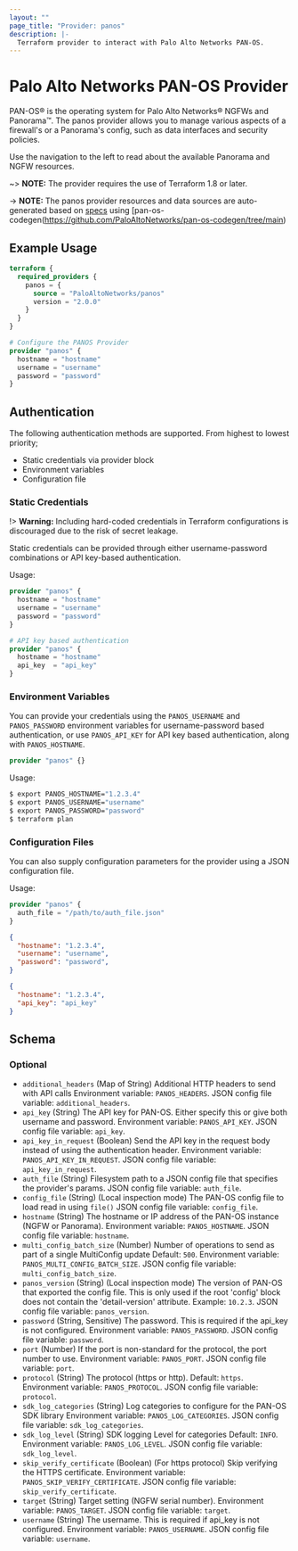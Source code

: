 ```yaml
---
layout: ""
page_title: "Provider: panos"
description: |-
  Terraform provider to interact with Palo Alto Networks PAN-OS.
---
```


# Palo Alto Networks PAN-OS Provider

PAN-OS&reg; is the operating system for Palo Alto Networks&reg; NGFWs and Panorama&trade;. The panos provider allows you to manage various aspects of a firewall's or a Panorama's config, such as data interfaces and security policies.

Use the navigation to the left to read about the available Panorama and NGFW resources.

~> **NOTE:** The provider requires the use of Terraform 1.8 or later.

-> **NOTE:** The panos provider resources and data sources are auto-generated based on [specs](https://github.com/PaloAltoNetworks/pan-os-codegen/tree/main/specs) using [pan-os-codegen(https://github.com/PaloAltoNetworks/pan-os-codegen/tree/main)

## Example Usage

```terraform
terraform {
  required_providers {
    panos = {
      source = "PaloAltoNetworks/panos"
      version = "2.0.0"
    }
  }
}

# Configure the PANOS Provider
provider "panos" {
  hostname = "hostname"
  username = "username"
  password = "password"
}

```

## Authentication

The following authentication methods are supported. From highest to lowest priority; 

- Static credentials via provider block
- Environment variables
- Configuration file

### Static Credentials

!> **Warning:** Including hard-coded credentials in Terraform configurations is discouraged due to the risk of secret leakage.

Static credentials can be provided through either username-password combinations or API key-based authentication.

Usage:

```terraform
provider "panos" {
  hostname = "hostname"
  username = "username"
  password = "password"
}

# API key based authentication
provider "panos" {
  hostname = "hostname"
  api_key  = "api_key"
}
```

### Environment Variables

You can provide your credentials using the `PANOS_USERNAME` and `PANOS_PASSWORD` environment variables for username-password based authentication, or use `PANOS_API_KEY` for API key based authentication, along with `PANOS_HOSTNAME`.

```terraform
provider "panos" {}
```

Usage:

```sh
$ export PANOS_HOSTNAME="1.2.3.4"
$ export PANOS_USERNAME="username"
$ export PANOS_PASSWORD="password"
$ terraform plan
```

### Configuration Files

You can also supply configuration parameters for the provider using a JSON configuration file.

Usage:

```terraform
provider "panos" {
  auth_file = "/path/to/auth_file.json"
}
```


```json
{
  "hostname": "1.2.3.4",
  "username": "username",
  "password": "password",
}
```

```json
{
  "hostname": "1.2.3.4",
  "api_key": "api_key"
}
```

<!-- schema generated by tfplugindocs -->
## Schema

### Optional

- `additional_headers` (Map of String) Additional HTTP headers to send with API calls Environment variable: `PANOS_HEADERS`. JSON config file variable: `additional_headers`.
- `api_key` (String) The API key for PAN-OS. Either specify this or give both username and password. Environment variable: `PANOS_API_KEY`. JSON config file variable: `api_key`.
- `api_key_in_request` (Boolean) Send the API key in the request body instead of using the authentication header. Environment variable: `PANOS_API_KEY_IN_REQUEST`. JSON config file variable: `api_key_in_request`.
- `auth_file` (String) Filesystem path to a JSON config file that specifies the provider's params. JSON config file variable: `auth_file`.
- `config_file` (String) (Local inspection mode) The PAN-OS config file to load read in using `file()` JSON config file variable: `config_file`.
- `hostname` (String) The hostname or IP address of the PAN-OS instance (NGFW or Panorama). Environment variable: `PANOS_HOSTNAME`. JSON config file variable: `hostname`.
- `multi_config_batch_size` (Number) Number of operations to send as part of a single MultiConfig update Default: `500`. Environment variable: `PANOS_MULTI_CONFIG_BATCH_SIZE`. JSON config file variable: `multi_config_batch_size`.
- `panos_version` (String) (Local inspection mode) The version of PAN-OS that exported the config file. This is only used if the root 'config' block does not contain the 'detail-version' attribute. Example: `10.2.3`. JSON config file variable: `panos_version`.
- `password` (String, Sensitive) The password.  This is required if the api_key is not configured. Environment variable: `PANOS_PASSWORD`. JSON config file variable: `password`.
- `port` (Number) If the port is non-standard for the protocol, the port number to use. Environment variable: `PANOS_PORT`. JSON config file variable: `port`.
- `protocol` (String) The protocol (https or http). Default: `https`. Environment variable: `PANOS_PROTOCOL`. JSON config file variable: `protocol`.
- `sdk_log_categories` (String) Log categories to configure for the PAN-OS SDK library Environment variable: `PANOS_LOG_CATEGORIES`. JSON config file variable: `sdk_log_categories`.
- `sdk_log_level` (String) SDK logging Level for categories Default: `INFO`. Environment variable: `PANOS_LOG_LEVEL`. JSON config file variable: `sdk_log_level`.
- `skip_verify_certificate` (Boolean) (For https protocol) Skip verifying the HTTPS certificate. Environment variable: `PANOS_SKIP_VERIFY_CERTIFICATE`. JSON config file variable: `skip_verify_certificate`.
- `target` (String) Target setting (NGFW serial number). Environment variable: `PANOS_TARGET`. JSON config file variable: `target`.
- `username` (String) The username.  This is required if api_key is not configured. Environment variable: `PANOS_USERNAME`. JSON config file variable: `username`.